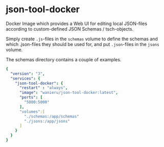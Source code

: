 # json-tool-docker

Docker Image which provides a Web UI for editing local JSON-files according to custom-defined JSON Schemas / tsch-objects.

Simply create `.js`-files in the `schemas` volume to define the schemas and which .json-files they should be used for, and put `.json`-files in the `jsons` volume.

The schemas directory contains a couple of examples.

```yml
{
  "version": "3",
  "services": {
    "json-tool-docker": {
      "restart" : "always",
      "image": "wanieru/json-tool-docker:latest",
      "ports": [
        "5000:5000"
      ],
      "volumes":[
        "./schemas:/app/schemas"
        "./jsons:/app/jsons"
      ]
    }
  }
}
```